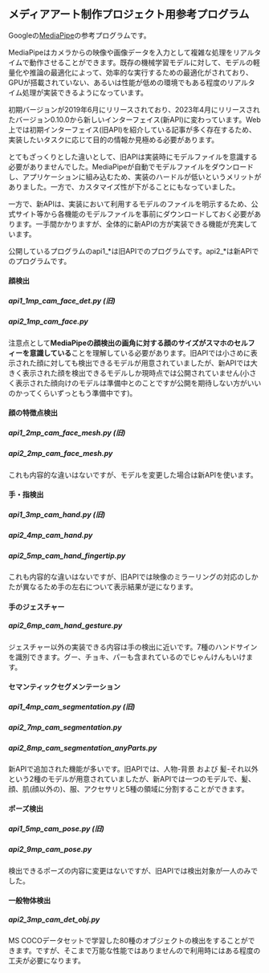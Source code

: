メディアアート制作プロジェクト用参考プログラム
---
Googleの[MediaPipe](https://ai.google.dev/edge/mediapipe/)の参考プログラムです。

MediaPipeはカメラからの映像や画像データを入力として複雑な処理をリアルタイムで動作させることができます。既存の機械学習モデルに対して、モデルの軽量化や推論の最適化によって、効率的な実行するための最適化がされており、GPUが搭載されていない、あるいは性能が低めの環境でもある程度のリアルタイム処理が実装できるようになっています。

初期バージョンが2019年6月にリリースされており、2023年4月にリリースされたバージョン0.10.0から新しいインターフェイス(新API)に変わっています。Web上では初期インターフェイス(旧API)を紹介している記事が多く存在するため、実装したいタスクに応じて目的の情報か見極める必要があります。

とてもざっくりとした違いとして、旧APIは実装時にモデルファイルを意識する必要がありませんでした。MediaPipeが自動でモデルファイルをダウンロードし、アプリケーションに組み込むため、実装のハードルが低いというメリットがありました。一方で、カスタマイズ性が下がることにもなっていました。

一方で、新APIは、実装において利用するモデルのファイルを明示するため、公式サイト等から各機能のモデルファイルを事前にダウンロードしておく必要があります。一手間かかりますが、全体的に新APIの方が実装できる機能が充実しています。

公開しているプログラムのapi1_*は旧APIでのプログラムです。api2_*は新APIでのプログラムです。

#### 顔検出
##### api1_1mp_cam_face_det.py (旧)
##### api2_1mp_cam_face.py
注意点として**MediaPipeの顔検出の画角に対する顔のサイズがスマホのセルフィーを意識している**ことを理解している必要があります。旧APIでは小さめに表示された顔に対しても検出できるモデルが用意されていましたが、新APIでは大きく表示された顔を検出できるモデルしか現時点では公開されていません(小さく表示された顔向けのモデルは準備中とのことですが公開を期待しない方がいいのかってくらいずっともう準備中です)。

#### 顔の特徴点検出
##### api1_2mp_cam_face_mesh.py (旧)
##### api2_2mp_cam_face_mesh.py
これも内容的な違いはないですが、モデルを変更した場合は新APIを使います。

#### 手・指検出
##### api1_3mp_cam_hand.py (旧)
##### api2_4mp_cam_hand.py
##### api2_5mp_cam_hand_fingertip.py
これも内容的な違いはないですが、旧APIでは映像のミラーリングの対応のしかたが異なるため手の左右について表示結果が逆になります。

#### 手のジェスチャー
##### api2_6mp_cam_hand_gesture.py
ジェスチャー以外の実装できる内容は手の検出に近いです。7種のハンドサインを識別できます。グー、チョキ、パーも含まれているのでじゃんけんもいけます。

#### セマンティックセグメンテーション
##### api1_4mp_cam_segmentation.py (旧)
##### api2_7mp_cam_segmentation.py
##### api2_8mp_cam_segmentation_anyParts.py
新APIで追加された機能が多いです。旧APIでは、人物-背景 および 髪-それ以外 という2種のモデルが用意されていましたが、新APIでは一つのモデルで、髪、顔、肌(顔以外の)、服、アクセサリと5種の領域に分割することができます。

#### ポーズ検出
##### api1_5mp_cam_pose.py (旧)
##### api2_9mp_cam_pose.py
検出できるポーズの内容に変更はないですが、旧APIでは検出対象が一人のみでした。

#### 一般物体検出
##### api2_3mp_cam_det_obj.py
MS COCOデータセットで学習した80種のオブジェクトの検出をすることができます。ですが、そこまで万能な性能ではありませんので利用時にはある程度の工夫が必要になります。
